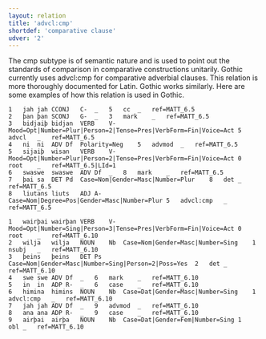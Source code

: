 ```yaml
---
layout: relation
title: 'advcl:cmp'
shortdef: 'comparative clause'
udver: '2'
---
```


The cmp subtype is of semantic nature and is used to point out the standards of comparison in comparative constructions unitarily. Gothic currently uses advcl:cmp for comparative adverbial clauses. This relation is more thoroughly documented for Latin. Gothic works similarly. Here are some examples of how this relation is used in Gothic.

~~~ conllu
1	jah	jah	CCONJ	C-	_	5	cc	_	ref=MATT_6.5
2	þan	þan	SCONJ	G-	_	3	mark	_	ref=MATT_6.5
3	bidjaiþ	bidjan	VERB	V-	Mood=Opt|Number=Plur|Person=2|Tense=Pres|VerbForm=Fin|Voice=Act	5	advcl	_	ref=MATT_6.5
4	ni	ni	ADV	Df	Polarity=Neg	5	advmod	_	ref=MATT_6.5
5	sijaiþ	wisan	VERB	V-	Mood=Opt|Number=Plur|Person=2|Tense=Pres|VerbForm=Fin|Voice=Act	0	root	_	ref=MATT_6.5|LId=1
6	swaswe	swaswe	ADV	Df	_	8	mark	_	ref=MATT_6.5
7	þai	sa	DET	Pd	Case=Nom|Gender=Masc|Number=Plur	8	det	_	ref=MATT_6.5
8	liutans	liuts	ADJ	A-	Case=Nom|Degree=Pos|Gender=Masc|Number=Plur	5	advcl:cmp	_	ref=MATT_6.5
~~~

~~~ conllu
1	wairþai	wairþan	VERB	V-	Mood=Opt|Number=Sing|Person=3|Tense=Pres|VerbForm=Fin|Voice=Act	0	root	_	ref=MATT_6.10
2	wilja	wilja	NOUN	Nb	Case=Nom|Gender=Masc|Number=Sing	1	nsubj	_	ref=MATT_6.10
3	þeins	þeins	DET	Ps	Case=Nom|Gender=Masc|Number=Sing|Person=2|Poss=Yes	2	det	_	ref=MATT_6.10
4	swe	swe	ADV	Df	_	6	mark	_	ref=MATT_6.10
5	in	in	ADP	R-	_	6	case	_	ref=MATT_6.10
6	himina	himins	NOUN	Nb	Case=Dat|Gender=Masc|Number=Sing	1	advcl:cmp	_	ref=MATT_6.10
7	jah	jah	ADV	Df	_	9	advmod	_	ref=MATT_6.10
8	ana	ana	ADP	R-	_	9	case	_	ref=MATT_6.10
9	airþai	airþa	NOUN	Nb	Case=Dat|Gender=Fem|Number=Sing	1	obl	_	ref=MATT_6.10
~~~



<!-- Interlanguage links updated Po lis 14 15:35:04 CET 2022 -->
